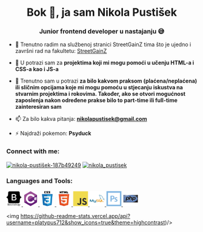 <h1 align="center">Bok 👋, ja sam Nikola Pustišek</h1>
<h3 align="center">Junior frontend developer u nastajanju 😅</h3>

- 🔭 Trenutno radim na službenoj stranici StreetGainZ tima što je ujedno i završni rad na fakultetu: [StreetGainZ](https://platypus712.github.io/streetgainz.net/)

- 👯 U potrazi sam za **projektima koji mi mogu pomoći u učenju HTML-a i CSS-a kao i JS-a**

- 🤝 Trenutno sam u potrazi **za bilo kakvom praksom (plaćena/neplaćena) ili sličnim opcijama koje mi mogu pomoću u stjecanju iskustva na stvarnim projektima i rokovima. Također, ako se otvori mogućnost zaposlenja nakon određene prakse bilo to part-time ili full-time zainteresiran sam**

- 📫 Za bilo kakva pitanja: **nikolapustisek@gmail.com**

- ⚡ Najdraži pokemon: **Psyduck**

<h3 align="left">Connect with me:</h3>
<p align="left">
<a href="https://linkedin.com/in/nikola-pustišek-187b49249" target="blank"><img align="center" src="https://raw.githubusercontent.com/rahuldkjain/github-profile-readme-generator/master/src/images/icons/Social/linked-in-alt.svg" alt="nikola-pustišek-187b49249" height="30" width="40" /></a>
<a href="https://instagram.com/nikola_pustisek" target="blank"><img align="center" src="https://raw.githubusercontent.com/rahuldkjain/github-profile-readme-generator/master/src/images/icons/Social/instagram.svg" alt="nikola_pustisek" height="30" width="40" /></a>
</p>

<h3 align="left">Languages and Tools:</h3>
<p align="left"> <a href="https://getbootstrap.com" target="_blank" rel="noreferrer"> <img src="https://raw.githubusercontent.com/devicons/devicon/master/icons/bootstrap/bootstrap-plain-wordmark.svg" alt="bootstrap" width="40" height="40"/> </a> <a href="https://www.w3schools.com/cs/" target="_blank" rel="noreferrer"> <img src="https://raw.githubusercontent.com/devicons/devicon/master/icons/csharp/csharp-original.svg" alt="csharp" width="40" height="40"/> </a> <a href="https://www.w3schools.com/css/" target="_blank" rel="noreferrer"> <img src="https://raw.githubusercontent.com/devicons/devicon/master/icons/css3/css3-original-wordmark.svg" alt="css3" width="40" height="40"/> </a> <a href="https://www.w3.org/html/" target="_blank" rel="noreferrer"> <img src="https://raw.githubusercontent.com/devicons/devicon/master/icons/html5/html5-original-wordmark.svg" alt="html5" width="40" height="40"/> </a> <a href="https://developer.mozilla.org/en-US/docs/Web/JavaScript" target="_blank" rel="noreferrer"> <img src="https://raw.githubusercontent.com/devicons/devicon/master/icons/javascript/javascript-original.svg" alt="javascript" width="40" height="40"/> </a> <a href="https://www.mysql.com/" target="_blank" rel="noreferrer"> <img src="https://raw.githubusercontent.com/devicons/devicon/master/icons/mysql/mysql-original-wordmark.svg" alt="mysql" width="40" height="40"/> </a> <a href="https://www.photoshop.com/en" target="_blank" rel="noreferrer"> <img src="https://raw.githubusercontent.com/devicons/devicon/master/icons/photoshop/photoshop-line.svg" alt="photoshop" width="40" height="40"/> </a> <a href="https://www.php.net" target="_blank" rel="noreferrer"> <img src="https://raw.githubusercontent.com/devicons/devicon/master/icons/php/php-original.svg" alt="php" width="40" height="40"/> </a> </p>

<img https://github-readme-stats.vercel.app/api?username=platypus712&show_icons=true&theme=highcontrast)/>
